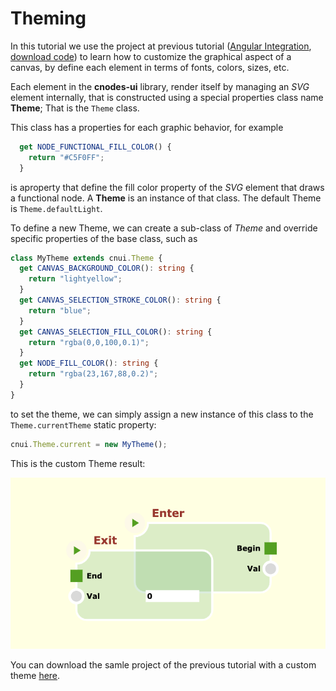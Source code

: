 # Theming

In this tutorial we use the project at previous tutorial ([Angular Integration](../angular-integration/ANGULAR-INTEGRATION.md), [download code](../angular-integration/downloads/angular-int.zip)) to learn how to customize the graphical aspect of a canvas, by define each element in terms of fonts, colors, sizes, etc.

Each element in the **cnodes-ui** library, render itself by managing an _SVG_ element internally, that is constructed using a special properties class name **Theme**; That is the `Theme` class.

This class has a properties for each graphic behavior, for example

```ts
  get NODE_FUNCTIONAL_FILL_COLOR() {
    return "#C5F0FF";
  }
```

is aproperty that define the fill color property of the _SVG_ element that draws a functional node. A **Theme** is an instance of that class. The default Theme is `Theme.defaultLight`.

To define a new Theme, we can create a sub-class of _Theme_ and override specific properties of the base class, such as

```ts
class MyTheme extends cnui.Theme {
  get CANVAS_BACKGROUND_COLOR(): string {
    return "lightyellow";
  }
  get CANVAS_SELECTION_STROKE_COLOR(): string {
    return "blue";
  }
  get CANVAS_SELECTION_FILL_COLOR(): string {
    return "rgba(0,0,100,0.1)";
  }
  get NODE_FILL_COLOR(): string {
    return "rgba(23,167,88,0.2)";
  }
}
```

to set the theme, we can simply assign a new instance of this class to the `Theme.currentTheme` static property:

```ts
cnui.Theme.current = new MyTheme();
```

This is the custom Theme result:

![Theme result](./images/theming-1.png)

You can download the samle project of the previous tutorial with a custom theme [here](./downloads/theming.zip).

